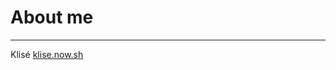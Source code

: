 # About me













-------------
Klisé <a href="https://klise.now.sh" target="_blank" rel="noopener">klise.now.sh</a>
